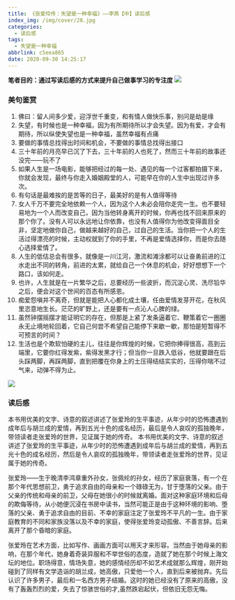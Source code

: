 ```yaml
---
title: 《张爱玲传：失望是一种幸福》——李燕【中】读后感
index_img: /img/cover/28.jpg
categories:
  - 读后感
tags:
  - 失望是一种幸福
abbrlink: c5eea865
date: 2020-09-30 14:25:17
---
```


**笔者目的：通过写读后感的方式来提升自己做事学习的专注度**
![](1.png)

### 美句鉴赏
1. 佛曰：留人间多少爱，迎浮世千重变，和有情人做快乐事，别问是劫是缘
2. 失望，有时候也是一种幸福，因为有所期待所以才会失望。因为有爱，才会有期待，所以纵使失望也是一种幸福，虽然幸福有点痛
3. 要做的事情总找得出时间和机会，不要做的事情总找得出接口
4. 三十年前的月亮早已沉了下去，三十年前的人也死了，然而三十年前的故事还没完——玩不了
5. 如果人生是一场电影，能够把经过的每一处、遇见的每一个过客都拍摄下来，你就会发现，最终与你走入婚姻殿堂的人，可能早在你的人生中出现过许多次。
6. 有句话是最难挨的是苦等的日子，最美好的是有人值得等待
7. 女人千万不要完全地依赖一个人，因为这个人未必会陪你走完一生。也不要轻易地为一个人而改变自己，因为当他转身离开的时候，你再也找不回来原来的那个你了。没有人可以永远地让你依靠，也没有人值得你为他改变得面目全非，坚定地做你自己，做越来越好的自己，过自己的生活。当你把一个人的生活过得漂亮的时候，主动权就到了你的手里，不再是爱情选择你，而是你去随心选择爱情了。
8. 人生的低估总会有很多，就像是一川江河，激流和滩涂都可以让奋勇前进的江水走出不同的转角，前进的太累，就给自己一个休息的机会，好好想想下一个路口，该如何走。
9. 也许，人生就是在一片繁华之后，总要经历一些波折，而沉淀心灵、洗尽铅华之后，便会对这个世间的百态有所感恩。
10. 痴爱怨嗔并不离奇，但就是能把人心都化成土壤，任由爱情发芽开花，在秋风里恣意地生长。茫茫的旷野上，还是要有一点沁人心脾的绿。
11. 虽然钟摆摇摆才能证明它的存在，但那是上紧了发条逼着它、鞭策着它一圈圈永无止境地轮回着，它自己何尝不希望自己能停下来歇一歇，那怕是短暂得不可预言的时间？
12. 生活也是个欺软怕硬的主儿，往往是你辉煌的时候，它把你捧得很高，高到云端里，它要你红得发紫，紫得发黑才行；但当你一旦跌入低谷，他就要跟在后头踩两脚，再踩两脚，直到把覆在你身上的土压得结结实实的，压得你喘不过气来，动弹不得为止。

![](2.png)

### 读后感

本书用优美的文字、诗意的叙述讲述了张爱玲的生平事迹，从年少时的恐怖遭遇到成年后与胡兰成的爱情，再到五光十色的成名经历，最后是令人哀叹的孤独晚年，带领读者走张爱玲的世界，见证属于她的传奇。 本书用优美的文字、诗意的叙述讲述了张爱玲的生平事迹，从年少时的恐怖遭遇到成年后与胡兰成的爱情，再到五光十色的成名经历，然后是令人哀叹的孤独晚年，带领读者走张爱玲的世界，见证属于她的传奇。

张爱玲——生于晚清李鸿章重外孙女，张佩纶的孙女，经历了家庭衰落，有一个在那个年代思想前卫，勇于追求自由的母亲和一个碌碌无为，甘于堕落的父亲。由于父亲的传统和母亲的前卫，父母在她很小的时候就离婚。面对这种家庭环境和后母的欺侮等待，从小她便沉浸在书房中读书，当然可能正是由于这种环境的影响、堕落的父亲、勇于追求自由的目前、不幸的家庭注定了张爱玲不平凡的一生。由于家庭教育的不同和家族没落以及不幸的家庭，使得张爱玲变动孤傲、不善言辞。后来离开了那个昏暗的家庭。

张爱玲在艺术方面，比如写作、画画方面可以用天才来形容。当然由于她母亲的影响，在那个年代，她身着奇装异服和不举世俗的态度，造就了她在那个时候上海文坛的地位。职场得意，情场失意，她的感情经历却不如艺术成就那么辉煌，刚开始碰到了同样有文学造诣的胡兰成，她高傲，只爱他一个人，直到后来被抛弃。先后认识了许多男子，最后和一名西方男子结婚。这时的她已经没有了原来的高傲，没有了轰轰烈烈的爱，失去了惊骇世俗的才,虽然跌宕起伏，但依旧无怨无悔。
